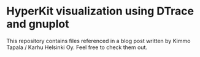 # HyperKit visualization using DTrace and gnuplot

This repository contains files referenced in a blog post written by Kimmo Tapala
/ Karhu Helsinki Oy. Feel free to check them out.